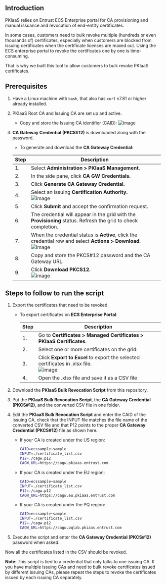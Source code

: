 ## Introduction

PKIaaS relies on Entrust ECS Enterprise portal for CA provisioning and manual issuance and revocation of end-entity certificates.

In some cases, customers need to bulk revoke multiple (hundreds or even thousands of) certificates, especially when customers are blocked from issuing certificates when the certificate licenses are maxed out.  Using the ECS enterprise portal to revoke the certificates one by one is time-consuming.  

That is why we built this tool to allow customers to bulk revoke PKIaaS certificates.

## Prerequisites

1. Have a Linux machine with `bash`, that also has `curl` v7.81 or higher already installed.
2. PKIaaS Root CA and Issuing CA are set up and active.
   - Copy and store the Issuing CA identifier (CAID):
![image](https://user-images.githubusercontent.com/98990887/171658845-a006a93b-bda6-4cf5-9026-b7fa3f734b32.png)

3. **CA Gateway Credential (PKCS#12)** is downloaded along with the password.
   - To generate and download the **CA Gateway Credential**:

    | Step | Description |
    | --- | --- |
    | 1. | Select **Administration > PKIaaS Management.** |
    | 2. | In the side pane, click **CA GW Credentials.** |
    | 3. | Click **Generate CA Gateway Credential.** |
    | 4. | Select an issuing **Certification Authority.**<br />![image](https://user-images.githubusercontent.com/98990887/172181635-935e89d9-5b37-4c75-b7f7-3a25d350bcab.png) |
    | 5. | Click **Submit** and accept the confirmation request. |
    | 6. | The credential will appear in the grid with the **Provisioning** status. Refresh the grid to check completion. |
    | 7. | When the credential status is **Active**, click the credential row and select **Actions > Download**.<br />![image](https://user-images.githubusercontent.com/98990887/172181770-2225d0f8-074d-4b61-81ef-94e75d9e4b0c.png) |
    | 8. | Copy and store the PKCS#12 password and the CA Gateway URL. |
    | 9. | Click **Download PKCS12.**<br />![image](https://user-images.githubusercontent.com/98990887/172181900-f3adc645-ca85-4483-b90b-3e0b482d754a.png) |

## Steps to follow to run the script

1. Export the certificates that need to be revoked.
   - To export certificates on **ECS Enterprise Portal**:

        | Step | Description |
        | --- | --- |
        | 1. | Go to **Certificates > Managed Certificates > PKIaaS Certificates**. |
        | 2. | Select one or more certificates on the grid. |
        | 3. | Click **Export to Excel** to export the selected certificates in .xlsx file.<br />![image](https://user-images.githubusercontent.com/98990887/172182457-de4bfadc-b2c0-4534-9937-5a45adb42680.png) |
        | 4. | Open the .xlsx file and save it as a CSV file |

2. Download the **PKIaaS Bulk Revocation Script** from this repository.
3. Put the **PKIaaS Bulk Revocation Script**, the **CA Gateway Credential (PKCS#12)**, and the converted CSV file in one folder.
4. Edit the **PKIaaS Bulk Revocation Script** and enter the CAID of the Issuing CA, check that the INPUT file matches the file name of the converted CSV file and that P12 points to the proper **CA Gateway Credential (PKCS#12)** file as shown here.

    - If your CA is created under the US region:

        ```bash
        CAID=ecssample~sample
        INPUT=./certificate_list.csv
        P12=./cagw.p12
        CAGW_URL=https://cagw.pkiaas.entrust.com
        ```

    - If your CA is created under the EU region:

        ```bash
        CAID=ecssample~sample
        INPUT=./certificate_list.csv
        P12=./cagw.p12
        CAGW_URL=https://cagw.eu.pkiaas.entrust.com
        ```

    - If your CA is created under the PQ region:

        ```bash
        CAID=ecssample~sample
        INPUT=./certificate_list.csv
        P12=./cagw.p12
        CAGW_URL=https://cagw.pqlab.pkiaas.entrust.com
        ```

5. Execute the script and enter the **CA Gateway Credential (PKCS#12)** password when asked.

Now all the certificates listed in the CSV should be revoked.

**Note**: This script is tied to a credential that only talks to one issuing CA. If you have multiple issuing CAs and need to bulk revoke certificates issued by different issuing CAs, please repeat the steps to revoke the certificates issued by each issuing CA separately.
